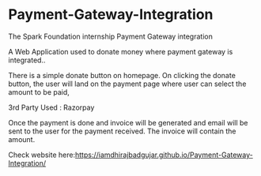 # Payment-Gateway-Integration
The Spark Foundation internship
Payment Gateway integration

A Web Application used to donate money where payment gateway is integrated..

There is a simple donate button on homepage. On clicking the donate button, the user will land on the payment page where user can select the amount to be paid,

3rd Party Used : Razorpay

Once the payment is done and invoice will be generated and email will be sent to the user for the payment received. The invoice will contain the amount.

Check website here:https://iamdhirajbadgujar.github.io/Payment-Gateway-Integration/

